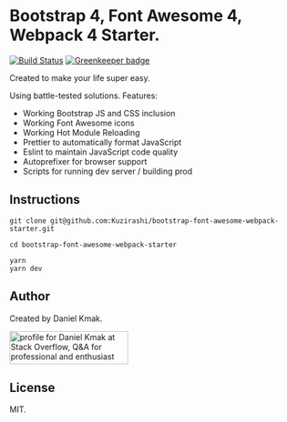 # Bootstrap 4, Font Awesome 4, Webpack 4 Starter.
[![Build Status](https://travis-ci.com/Kuzirashi/bootstrap-font-awesome-webpack-starter.svg?branch=master)](https://travis-ci.com/Kuzirashi/bootstrap-font-awesome-webpack-starter) [![Greenkeeper badge](https://badges.greenkeeper.io/Kuzirashi/bootstrap-font-awesome-webpack-starter.svg)](https://greenkeeper.io/)


Created to make your life super easy.

Using battle-tested solutions. Features:
- Working Bootstrap JS and CSS inclusion
- Working Font Awesome icons
- Working Hot Module Reloading
- Prettier to automatically format JavaScript
- Eslint to maintain JavaScript code quality
- Autoprefixer for browser support
- Scripts for running dev server / building prod

## Instructions

```
git clone git@github.com:Kuzirashi/bootstrap-font-awesome-webpack-starter.git

cd bootstrap-font-awesome-webpack-starter

yarn
yarn dev
```

## Author

Created by Daniel Kmak.

<a href="https://stackoverflow.com/users/2166409/daniel-kmak">
  <img src="https://stackoverflow.com/users/flair/2166409.png" width="208" height="58" alt="profile for Daniel Kmak at Stack Overflow, Q&amp;A for professional and enthusiast programmers"
    title="profile for Daniel Kmak at Stack Overflow, Q&amp;A for professional and enthusiast programmers">
</a>

## License

MIT.